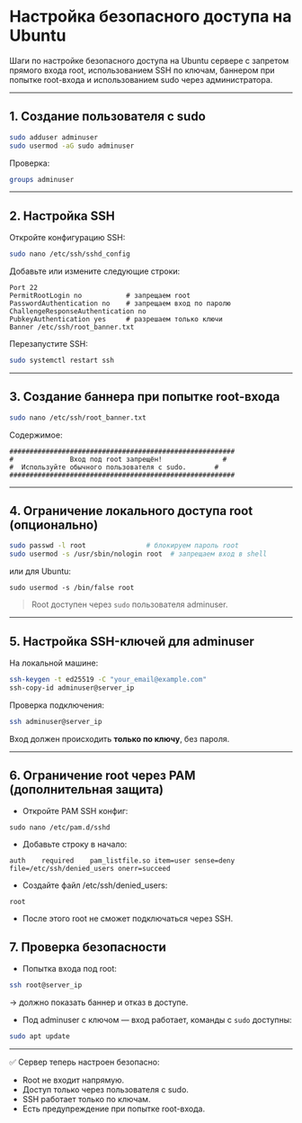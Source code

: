 # Настройка безопасного доступа на Ubuntu

Шаги по настройке безопасного доступа на Ubuntu сервере с запретом прямого входа root, использованием SSH по ключам, баннером при попытке root-входа и использованием sudo через администратора.

---

## 1. Создание пользователя с sudo

```bash
sudo adduser adminuser
sudo usermod -aG sudo adminuser
```
Проверка:
```bash
groups adminuser
```

---

## 2. Настройка SSH

Откройте конфигурацию SSH:
```bash
sudo nano /etc/ssh/sshd_config
```

Добавьте или измените следующие строки:
```
Port 22
PermitRootLogin no           # запрещаем root
PasswordAuthentication no    # запрещаем вход по паролю
ChallengeResponseAuthentication no
PubkeyAuthentication yes     # разрешаем только ключи
Banner /etc/ssh/root_banner.txt
```

Перезапустите SSH:
```bash
sudo systemctl restart ssh
```

---

## 3. Создание баннера при попытке root-входа

```bash
sudo nano /etc/ssh/root_banner.txt
```
Содержимое:
```
########################################################
#              Вход под root запрещён!               #
#  Используйте обычного пользователя с sudo.       #
########################################################
```

---

## 4. Ограничение локального доступа root (опционально)

```bash
sudo passwd -l root               # блокируем пароль root
sudo usermod -s /usr/sbin/nologin root  # запрещаем вход в shell
```
или для Ubuntu:
```
sudo usermod -s /bin/false root
```

> Root доступен через `sudo` пользователя adminuser.

---

## 5. Настройка SSH-ключей для adminuser

На локальной машине:
```bash
ssh-keygen -t ed25519 -C "your_email@example.com"
ssh-copy-id adminuser@server_ip
```
Проверка подключения:
```bash
ssh adminuser@server_ip
```

Вход должен происходить **только по ключу**, без пароля.

---

## 6. Ограничение root через PAM (дополнительная защита)

- Откройте PAM SSH конфиг:
```
sudo nano /etc/pam.d/sshd
```
- Добавьте строку в начало:
```
auth    required    pam_listfile.so item=user sense=deny file=/etc/ssh/denied_users onerr=succeed
```
- Создайте файл /etc/ssh/denied_users:
```
root
```
- После этого root не сможет подключаться через SSH.

## 7. Проверка безопасности

- Попытка входа под root:
```bash
ssh root@server_ip
```
→ должно показать баннер и отказ в доступе.

- Под adminuser с ключом — вход работает, команды с `sudo` доступны:
```bash
sudo apt update
```

---

✅ Сервер теперь настроен безопасно:
- Root не входит напрямую.
- Доступ только через пользователя с sudo.
- SSH работает только по ключам.
- Есть предупреждение при попытке root-входа.

